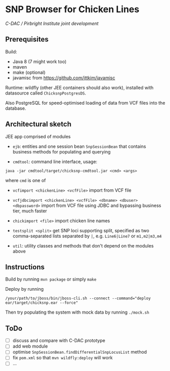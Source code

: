 # SNP Browser for Chicken Lines

_C-DAC / Pirbright Institute joint development_


## Prerequisites

Build:

* Java 8 (7 might work too)
* maven
* make (optional)
* javamisc from https://github.com/jttkim/javamisc

Runtime: wildfly (other JEE containers should also work), installed
with datasource called `ChicksnpPostgresDS`.

Also PostgreSQL for speed-optimised loading of data from VCF files
into the database.


## Architectural sketch

JEE app comprised of modules

* `ejb`: entities and one session bean `SnpSessionBean` that contains
business methods for populating and querying

* `cmdtool`: command line interface, usage:
```
java -jar cmdtool/target/chicksnp-cmdtool.jar <cmd> <args>
```
where `cmd` is one of
  * `vcfimport <chickenLine> <vcfFile>` import from VCF file
  * `vcfjdbcimport <chickenLine> <vcfFile> <dbname> <dbuser> <dbpassword>` import from VCF file using JDBC and bypassing business tier, much faster
  * `chickimport <file>` import chicken line names
  * `testsplit <split>` get SNP loci supporting split, specified as
    two comma-separated lists separated by `|`, e.g. `Line6|Line7` or
    `m1,m2|m3,m4`

* `util`: utility classes and methods that don't depend on the modules
  above


## Instructions

Build by running `mvn package` or simply `make`

Deploy by running
```
/your/path/to/jboss/bin/jboss-cli.sh --connect --command="deploy ear/target/chicksnp.ear --force"
```

Then try populating the system with mock data by running `./mock.sh`


## ToDo

* [ ] discuss and compare with C-DAC prototype
* [ ] add web module
* [ ] optimise `SnpSessionBean.findDifferentialSnpLocusList` method
* [ ] fix `pom.xml` so that `mvn wildfly:deploy` will work
* [ ] ...
